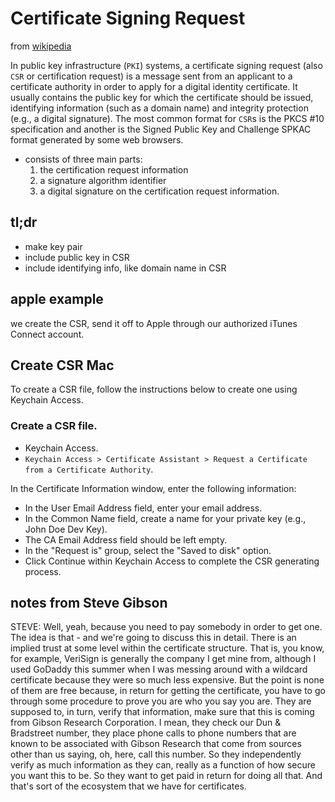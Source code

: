 # Certificate Signing Request

from [wikipedia](https://en.wikipedia.org/wiki/Certificate_signing_request)

In public key infrastructure (`PKI`) systems, a certificate signing request
(also `CSR` or certification request) is a message sent from an applicant to a
certificate authority in order to apply for a digital identity certificate. It
usually contains the public key for which the certificate should be issued,
identifying information (such as a domain name) and integrity protection
(e.g., a digital signature). The most common format for `CSR`s is the PKCS #10
specification and another is the Signed Public Key and Challenge SPKAC format
generated by some web browsers.

* consists of three main parts:
  1. the certification request information
  1. a signature algorithm identifier
  1. a digital signature on the certification request information.

## tl;dr
- make key pair
- include public key in CSR
- include identifying info, like domain name in CSR

## apple example
we create the CSR, send it off to Apple through our authorized iTunes Connect account.

## Create CSR Mac
To create a CSR file, follow the instructions below to create one using Keychain Access.

### Create a CSR file.
* Keychain Access.
* `Keychain Access > Certificate Assistant > Request a Certificate from a Certificate Authority`.

In the Certificate Information window, enter the following information:

* In the User Email Address field, enter your email address.
* In the Common Name field, create a name for your private key (e.g., John Doe Dev Key).
* The CA Email Address field should be left empty.
* In the "Request is" group, select the "Saved to disk" option.
* Click Continue within Keychain Access to complete the CSR generating process.

## notes from Steve Gibson
STEVE:  Well, yeah, because you need to pay somebody in order to get one.  The
idea is that - and we're going to discuss this in detail.  There is an implied
trust at some level within the certificate structure.  That is, you know, for
example, VeriSign is generally the company I get mine from, although I used
GoDaddy this summer when I was messing around with a wildcard certificate
because they were so much less expensive.  But the point is none of them are
free because, in return for getting the certificate, you have to go through some
procedure to prove you are who you say you are.  They are supposed to, in turn,
verify that information, make sure that this is coming from Gibson Research
Corporation.  I mean, they check our Dun & Bradstreet number, they place phone
calls to phone numbers that are known to be associated with Gibson Research that
come from sources other than us saying, oh, here, call this number.  So they
independently verify as much information as they can, really as a function of
how secure you want this to be.  So they want to get paid in return for doing
all that.  And that's sort of the ecosystem that we have for certificates.
